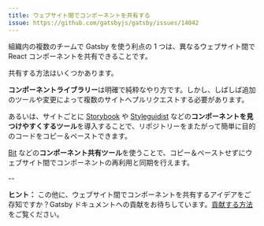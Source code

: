 ```yaml
---
title: ウェブサイト間でコンポーネントを共有する
issue: https://github.com/gatsbyjs/gatsby/issues/14042
---
```


組織内の複数のチームで Gatsby を使う利点の 1 つは、異なるウェブサイト間で React コンポーネントを共有できることです。

共有する方法はいくつかあります。

**コンポーネントライブラリー**は明確で純粋なやり方です。しかし、しばしば追加のツールや変更によって複数のサイトへプルリクエストする必要があります。

あるいは、サイトごとに [Storybook](https://github.com/storybookjs/storybook) や [Styleguidist](https://github.com/styleguidist/react-styleguidist) などの**コンポーネントを見つけやすくするツール**を導入することで、リポジトリーをまたがって簡単に目的のコードをコピー＆ペーストできます。

[Bit](https://github.com/teambit/bit) などの**コンポーネント共有ツール**を使うことで、コピー＆ペーストせずにウェブサイト間でコンポーネントの再利用と同期を行えます。

<GuideList slug={props.slug} />

--

**ヒント：** この他に、ウェブサイト間でコンポーネントを共有するアイデアをご存知ですか？Gatsby ドキュメントへの貢献をお待ちしています。[貢献する方法](/contributing/docs-contributions/)をご覧ください。
